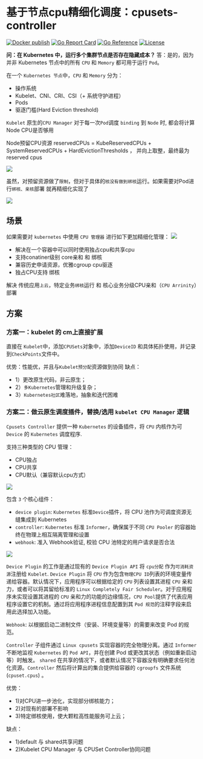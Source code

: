 # 基于节点cpu精细化调度：cpusets-controller
[![Docker publish](https://github.com/kubeservice-stack/cpusets-controller/actions/workflows/ci.yml/badge.svg?branch=main)](https://github.com/kubeservice-stack/cpusets-controller/actions/workflows/ci.yml)
[![Go Report Card](https://goreportcard.com/badge/github.com/kubeservice-stack/cpusets-controller)](https://goreportcard.com/report/github.com/kubeservice-stack/cpusets-controller)
[![Go Reference](https://pkg.go.dev/badge/github.com/kubeservice-stack/lxcfs-webhook.svg)](https://pkg.go.dev/github.com/kubeservice-stack/lxcfs-webhook)
[![License](https://img.shields.io/badge/License-Apache%202.0-blue.svg)](https://opensource.org/licenses/Apache-2.0)


**问：在 Kubernetes 中，运行多个集群节点是否存在隐藏成本？**
答：是的，因为并非 Kubernetes 节点中的所有 `CPU` 和 `Memory` 都可用于运行 `Pod`。

在一个 `Kubernetes 节点`中，`CPU` 和 `Memory` 分为：

- 操作系统
- Kubelet、CNI、CRI、CSI（+ 系统守护进程）
- Pods
- 驱逐门槛(Hard Eviction threshold)

`Kubelet` 原生的`CPU Manager` 对于每一次`Pod`调度 `binding` 到 `Node` 时, 都会将计算 Node CPU是否够用

Node预留CPU资源 reservedCPUs = KubeReservedCPUs + SystemReservedCPUs + HardEvictionThresholds ， 并向上取整，最终最为reserved cpus

![](https://www.kubeservice.cn/img/k8s-kubelet/cpu-manager.png)

虽然，对预留资源做了`限制`，但对于具体的`核没有做到绑核`运行。如果需要对Pod进行`绑核、亲核`部署 就再精细化实现了

![](https://www.kubeservice.cn/img/k8s-kubelet/cpu-manager-reserved.png)


## 场景

如果需要对 `kubernetes` 中使用 `CPU 管理器` 进行如下更加精细化管理：
![](https://www.kubeservice.cn/img/k8s-kubelet/cpu-pooler.png)

- 解决在一个容器中可以同时使用独占cpu和共享cpu
- 支持conatiner级别 core亲和 和 绑核
- 兼容历史申请资源，优雅cgroup cpu驱逐
- 独占CPU支持 绑核

解决 传统应用`上云`，特定业务`绑核`运行 和 核心业务分级CPU亲和（`CPU Arrinity`）部署

## 方案

### 方案一：kubelet 的 cm上直接扩展
直接在 `Kubelet`中，添加`CPUSets`对象中，添加`DeviceID` 和具体拓扑使用，并记录到`CheckPoints`文件中。

优势：性能优，并且与`Kubelet预分配`资源做到协同
缺点：
- 1）更改原生代码，非云原生；
- 2）`多Kubernetes`管理和升级复杂；
- 3）`Kubernetes社区`难落地，抽象和迭代困难

### 方案二：做云原生调度插件，替换/选用 `kubelet CPU Manager` 逻辑

`Cpusets Controller` 提供一种 `Kubernetes` 的设备插件，将 `CPU` 内核作为可 `Device` 的 `Kubernetes` 调度程序.

支持三种类型的 CPU 管理：
- CPU独占
- CPU共享
- CPU默认（兼容默认cpu方式）

![](https://www.kubeservice.cn/img/k8s-kubelet/cpuset.png)


包含 `3` 个核心组件：

- `device plugin`: `Kubernetes` 标准`Device`插件，将 CPU 池作为可调度资源无缝集成到 Kubernetes
- `controller`: `Kubernetes` 标准 `Informer`，确保属于不同 `CPU Pooler` 的容器始终在物理上相互隔离管理和设置
- `webhook`: 准入 Webhook验证, 校验 CPU 池特定的用户请求是否合法


![](https://www.kubeservice.cn/img/k8s-kubelet/controller-cpuset.png)

`Device Plugin` 的工作是通过现有的 `Device Plugin API` 将 `cpu分配` 作为`可消耗资源`注册给 `Kubelet`. `Device Plugin` 将 `CPU` 作为包含`物理CPU ID`列表的环境变量传递给容器。默认情况下，应用程序可以根据给定的 `CPU` 列表设置其进程 `CPU` 亲和力，或者可以将其留给标准的 `Linux Completely Fair Scheduler`。对于应用程序未实现设置其进程的 `CPU` 亲和力的功能的边缘情况，`CPU Pool`提供了代表应用程序设置它的机制。通过将应用程序进程信息配置到其 `Pod 规范`的注释字段来启用此选择加入功能。

`Webhook`: 以根据启动二进制文件（安装、环境变量等）的需要来改变 Pod 的规范。

`Controller` 子组件通过 `Linux cpusets` 实现容器的完全物理分离。通过 `Informer` 不断地监视 `Kubernetes` 的 `Pod API`，并在创建 Pod 或更改其状态（例如重新启动等）时触发。 `shared` 在共享的情况下，或者默认情况下容器没有明确要求任何池化资源。`Controller` 然后将计算出的集合提供给容器的 `cgroupfs` 文件系统 (`cpuset.cpus`) 。

优势：
- 1)对CPU进一步池化，实现部分绑核能力；
- 2)对现有的部署不影响
- 3)特定绑核使用，使大颗粒高性能服务可上云；

缺点：
- 1)default 与 shared共享问题
- 2)Kubelet CPU Manager 与 CPUSet Controller协同问题
